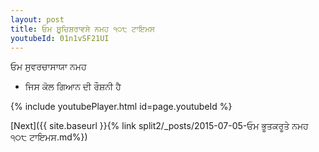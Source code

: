 ```yaml
---
layout: post
title: ਓਮ ਸ਼ੂਚਿਸ਼ਰਾਵਸੇ ਨਮਹ ੧੦੮ ਟਾਇਮਸ
youtubeId: 01n1vSF21UI
---
```

 
 
 ਓਮ ਸੁਵਰਚਾਸਾਯਾ ਨਮਹ  
 
 -  ਜਿਸ ਕੋਲ ਗਿਆਨ ਦੀ ਰੌਸ਼ਨੀ ਹੈ 
 
  
 
  
 
 
 
 
 
 


{% include youtubePlayer.html id=page.youtubeId %}
 
[Next]({{ site.baseurl }}{% link  split2/_posts/2015-07-05-ਓਮ ਭੂਤਕਰੂਤੇ ਨਮਹ ੧੦੮ ਟਾਇਮਸ.md%})
 
